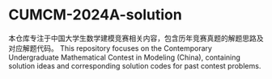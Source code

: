# CUMCM-2024A-solution
本仓库专注于中国大学生数学建模竞赛相关内容，包含历年竞赛真题的解题思路及对应解题代码。
This repository focuses on the Contemporary Undergraduate Mathematical Contest in Modeling (China), containing solution ideas and corresponding solution codes for past contest problems.
